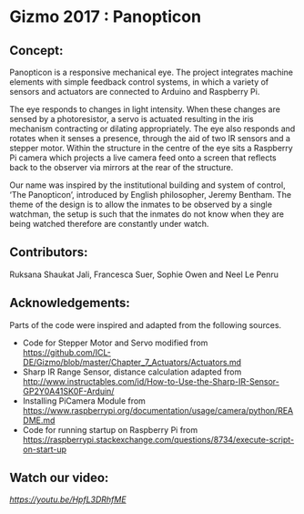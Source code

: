 # Gizmo 2017 : Panopticon

## Concept:

Panopticon is a responsive mechanical eye. The project integrates machine elements with simple feedback control systems, in which a variety of sensors and actuators are connected to Arduino and Raspberry Pi.

The eye responds to changes in light intensity. When these changes are sensed by a photoresistor, a servo is actuated resulting in the iris mechanism contracting or dilating appropriately. The eye also responds and rotates when it senses a presence, through the aid of two IR sensors and a stepper motor.  Within the structure in the centre of the eye sits a Raspberry Pi camera which projects a live camera feed onto a screen that reflects back to the observer via mirrors at the rear of the structure. 

Our name was inspired by the institutional building and system of control, ‘The Panopticon’, introduced by English philosopher, Jeremy Bentham. The theme of the design is to allow the inmates to be observed by a single watchman, the setup is such that the inmates do not know when they are being watched therefore are constantly under watch.

## Contributors:

Ruksana Shaukat Jali, Francesca Suer, Sophie Owen and Neel Le Penru

## Acknowledgements:

Parts of the code were inspired and adapted from the following sources. 
- Code for Stepper Motor and Servo modified from https://github.com/ICL-DE/Gizmo/blob/master/Chapter_7_Actuators/Actuators.md
- Sharp IR Range Sensor, distance calculation adapted from http://www.instructables.com/id/How-to-Use-the-Sharp-IR-Sensor-GP2Y0A41SK0F-Arduin/ 
- Installing PiCamera Module from https://www.raspberrypi.org/documentation/usage/camera/python/README.md
- Code for running startup on Raspberry Pi from https://raspberrypi.stackexchange.com/questions/8734/execute-script-on-start-up

## Watch our video:

*https://youtu.be/HpfL3DRhfME*
